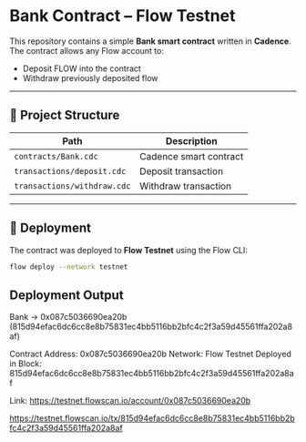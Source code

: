 # Bank Contract – Flow Testnet

This repository contains a simple **Bank smart contract** written in **Cadence**.  
The contract allows any Flow account to:

- Deposit FLOW into the contract
- Withdraw previously deposited flow

---

## 📂 Project Structure

| Path | Description |
|------|------------|
| `contracts/Bank.cdc` | Cadence smart contract |
| `transactions/deposit.cdc` | Deposit transaction |
| `transactions/withdraw.cdc` | Withdraw transaction |

---

## 🚀 Deployment

The contract was deployed to **Flow Testnet** using the Flow CLI:

```bash
flow deploy --network testnet
```

## Deployment Output

Bank -> 0x087c5036690ea20b (815d94efac6dc6cc8e8b75831ec4bb5116bb2bfc4c2f3a59d45561ffa202a8af)


Contract Address: 0x087c5036690ea20b
Network: Flow Testnet
Deployed in Block: 815d94efac6dc6cc8e8b75831ec4bb5116bb2bfc4c2f3a59d45561ffa202a8af


Link: https://testnet.flowscan.io/account/0x087c5036690ea20b 

https://testnet.flowscan.io/tx/815d94efac6dc6cc8e8b75831ec4bb5116bb2bfc4c2f3a59d45561ffa202a8af
